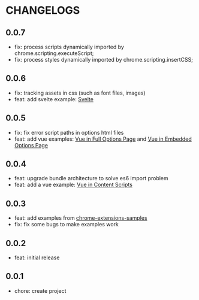 # CHANGELOGS

## 0.0.7

- fix: process scripts dynamically imported by chrome.scripting.executeScript;
- fix: process styles dynamically imported by chrome.scripting.insertCSS;

## 0.0.6

- fix: tracking assets in css (such as font files, images)
- feat: add svelte example: [Svelte](examples/svelte)

## 0.0.5

- fix: fix error script paths in options html files
- feat: add vue examples: [Vue in Full Options Page](examples/vue-full-options-page) and [Vue in Embedded Options Page](examples/vue-embedded-options-page)

## 0.0.4

- feat: upgrade bundle architecture to solve es6 import problem
- feat: add a vue example: [Vue in Content Scripts](examples/vue-content-scripts)

## 0.0.3

- feat: add examples from [chrome-extensions-samples](https://github.com/GoogleChrome/chrome-extensions-samples)
- fix: fix some bugs to make examples work

## 0.0.2

- feat: initial release

## 0.0.1

- chore: create project
